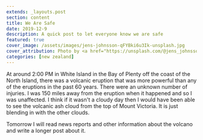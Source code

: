 ```yaml
---
extends: _layouts.post
section: content
title: We Are Safe
date: 2019-12-9
description: A quick post to let everyone know we are safe
featured: true
cover_image: /assets/images/jens-johnsson-qFYBki6u3Ik-unsplash.jpg
cover_attribution: Photo by <a href="https://unsplash.com/@jens_johnsson?utm_source=unsplash&utm_medium=referral&utm_content=creditCopyText">Jens Johnsson on Unsplash</a>
categories: [new zealand]
---
```


At around 2:00 PM in White Island in the Bay of Plenty off the coast of the North Island, there was a volcanic eruption that was more powerful than any of the eruptions in the past 60 years. There were an unknown number of injuries. I was 150 miles away from the eruption when it happened and so I was unaffected. I think if it wasn't a cloudy day then I would have been able to see the volcanic ash cloud from the top of Mount Victoria. It is just blending in with the other clouds. 

Tomorrow I will read news reports and other information about the volcano and write a longer post about it. 